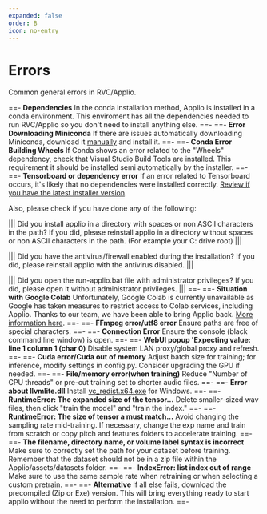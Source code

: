 ```yaml
---
expanded: false
order: B
icon: no-entry
---
```


# Errors 

Common general errors in RVC/Applio.

==- **Dependencies**
In the conda installation method, Applio is installed in a conda environment. This enviroment has all the dependencies needed to run RVC/Applio so you don't need to install anything else.
==-
==- **Error Downloading Miniconda**
If there are issues automatically downloading Miniconda, download it [manually](https://repo.anaconda.com/miniconda/Miniconda3-py39_23.9.0-0-Windows-x86_64.exe) and install it.
==-
==- **Conda Error Building Wheels**
If Conda shows an error related to the "Wheels" dependency, check that Visual Studio Build Tools are installed. This requirement it should be installed semi automatically by the installer.
==-
==- **Tensorboard or dependency error**
If an error related to Tensorboard occurs, it's likely that no dependencies were installed correctly. [Review if you have the latest installer version](/get-started/Installation.md).

Also, please check if you have done any of the following:

||| Did you install applio in a directory with spaces or non ASCII characters in the path?
If you did, please reinstall applio in a directory without spaces or non ASCII characters in the path. (For example your C: drive root)
|||

||| Did you have the antivirus/firewall enabled during the installation?
If you did, please reinstall applio with the antivirus disabled.
|||

||| Did you open the run-applio.bat file with administrator privileges?
If you did, please open it without administrator privileges.
|||
==-
==- **Situation with Google Colab**
Unfortunately, Google Colab is currently unavailable as Google has taken measures to restrict access to Colab services, including Applio. Thanks to our team, we have been able to bring Applio back. [More information here](/get-started/Alternatives.md).
==-
==- **FFmpeg error/utf8 error**
Ensure paths are free of special characters.
==-
==- **Connection Error**
Ensure the console (black command line window) is open.
==-
==- **WebUI popup 'Expecting value: line 1 column 1 (char 0)**
Disable system LAN proxy/global proxy and refresh.
==-
==- **Cuda error/Cuda out of memory**
Adjust batch size for training; for inference, modify settings in config.py. Consider upgrading the GPU if needed.
==-
==- **File/memory error(when training)**
Reduce "Number of CPU threads" or pre-cut training set to shorter audio files.
==-
==- **Error about llvmlite.dll**
Install [vc_redist.x64.exe](https://aka.ms/vs/17/release/vc_redist.x64.exe) for Windows.
==-
==- **RuntimeError: The expanded size of the tensor...**
Delete smaller-sized wav files, then click "train the model" and "train the index."
==-
==- **RuntimeError: The size of tensor a must match...**
Avoid changing the sampling rate mid-training. If necessary, change the exp name and train from scratch or copy pitch and features folders to accelerate training.
==-
==- **The filename, directory name, or volume label syntax is incorrect**
Make sure to correctly set the path for your dataset before training. Remember that the dataset should not be in a zip file within the Applio/assets/datasets folder.
==-
==- **IndexError: list index out of range**
Make sure to use the same sample rate when retraining or when selecting a custom pretrain.
==-
==- **Alternative**
If all else fails, download the precompiled (Zip or Exe) version. This will bring everything ready to start applio without the need to perform the installation.
==-